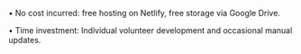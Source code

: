 • No cost incurred: free hosting on Netlify, free storage via Google Drive.

• Time investment: Individual volunteer development and occasional manual updates.